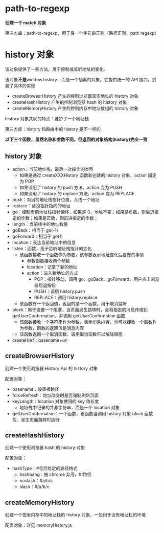 # path-to-regexp

**创建一个 match 对象**

第三方库：path-to-regexp，用于将一个字符串正则（路径正则，path regexp）

# history 对象

该对象提供了一些方法，用于控制或监听地址的变化。

该对象**不是**window.history，而是一个抽离的对象，它提供统一的 API 接口，封装了具体的实现

- createBrowserHistory 产生的控制浏览器真实地址的 history 对象
- createHashHistory 产生的控制浏览器 hash 的 history 对象
- createMemoryHistory 产生的控制内存中地址数组的 history 对象

history 对象共同的特点：维护了一个地址栈

第三方库：history 和路由中的 history 是不一样的

**以下三个函数，虽然名称和参数不同，但返回的对象结构(history)完全一致**

## history 对象

- action：当前地址栈，最后一次操作的类型
  - 如果是通过 createXXXHistory 函数新创建的 history 对象，action 固定为 POP
  - 如果调用了 history 的 push 方法，action 变为 PUSH
  - 如果调用了 history 的 replace 方法，action 变为 REPLACE
- push：向当前地址栈指针位置，入栈一个地址
- replace：替换指针指向的地址
- go：控制当前地址栈指针偏移，如果是 0，地址不变；如果是负数，则后退指定的步数；如果是正数，则前进指定的步数；
- length：当前栈中的地址数量
- goBack：相当于 go(-1)
- goForward：相当于 go(1)
- location：表达当前地址中的信息
- listen：函数，用于监听地址栈指针的变化
  - 该函数接收一个函数作为参数，该参数表示地址变化后要做的事情
    - 参数函数接收两个参数
    - location：记录了新的地址
    - action：进入新地址的方式
      - POP：指针移动，调用 go、goBack、goForward、用户点击浏览器后退按钮
      - PUSH：调用 history.push
      - REPLACE：调用 history.replace
  - 该函数有一个返回值，返回的是一个函数，用于取消监听
- block：用于设置一个阻塞，当页面发生跳转时，会将指定的消息传递到 getUserConfirmation，并调用 getUserConfirmation 函数
  - 该函数接收一个字符串作为参数，表示消息内容，也可以接收一个函数作为参数，函数的返回值是消息内容
  - 该函数返回一个取消函数，调用取消函数可以解除阻塞
- createHref：basename+url

## createBrowserHistory

创建一个使用浏览器 History Api 的 history 对象

配置对象：

- basename：设置根路径
- forceRefresh：地址改变时是否强制刷新页面
- keyLength：location 对象使用的 key 值长度
  - 地址栈中记录的并非字符串，而是一个 location 对象
- getUserConfirmation：一个函数，该函数当调用 history 对象 block 函数后，发生页面跳转时运行

## createHashHistory

创建一个使用浏览器 hash 的 history 对象

配置对象：

- hashType：#号后给定的路径格式
  - hashbang：被 chrome 弃用，#!路径
  - noslash：#a/b/c
  - slash：#/a/b/c

## createMemoryHistory

创建一个使用内存中的地址栈的 history 对象，一般用于没有地址栏的环境

配置对象：详见 memoryHistory.js
